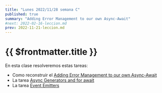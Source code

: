 ```yaml
---
title: "Lunes 2022/11/28 semana C"
published: true
summary: "Adding Error Management to our own Async-Await"
#next: 2022-02-16-leccion.md
prev: 2022-11-21-leccion.md
---
```


# {{ $frontmatter.title }}

En esta clase resolveremos estas tareas:

* Como reconstruir el [Adding Error Management to our own Async-Await](/practicas/building-async-await-with-error-management.html)
* La tarea [Async Generators and for await](/practicas/for-await.html) 
* La tarea [Event Emitters](/practicas/event-emitters.html)